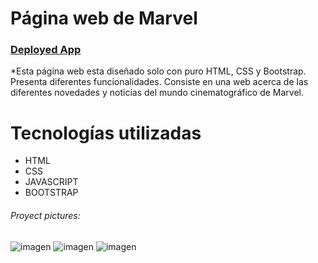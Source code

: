 # Página web de Marvel

[<h3>Deployed App</h3>](https://miprimersitioweb.org.ar/proyectos/2021/infinygame/)

*Esta página web esta diseñado solo con puro HTML, CSS y Bootstrap. Presenta diferentes funcionalidades. Consiste en una web acerca de las diferentes novedades y noticias del mundo cinematográfico de Marvel.

# Tecnologías utilizadas

- HTML
- CSS
- JAVASCRIPT
- BOOTSTRAP

###### Proyect pictures:

![imagen](https://user-images.githubusercontent.com/80269896/144685877-74e39c49-f4b6-440b-8374-bc3c2258cdbf.png)
![imagen](https://user-images.githubusercontent.com/80269896/144685992-02222152-cb40-4f69-81f9-5402587c000e.png)
![imagen](https://user-images.githubusercontent.com/80269896/144686038-96e0e61c-6f5e-4c0f-bbe2-20581f8347ba.png)


